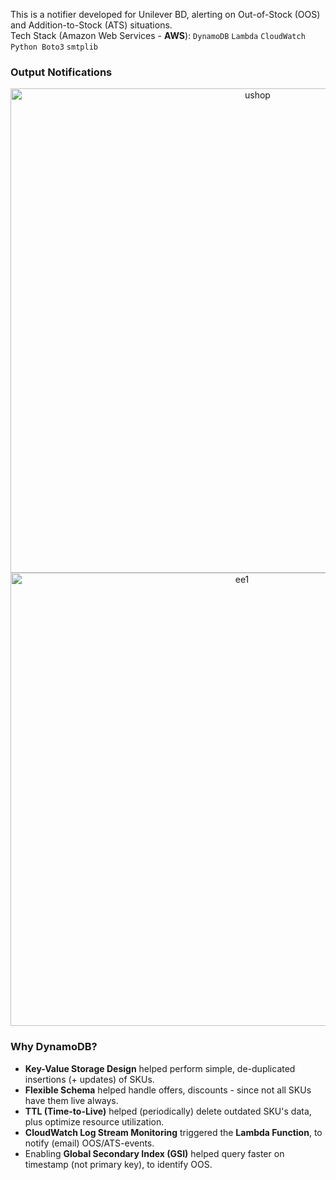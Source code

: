 This is a notifier developed for Unilever BD, alerting on Out-of-Stock (OOS) and Addition-to-Stock (ATS) situations.
<br>
Tech Stack (Amazon Web Services - <strong>AWS</strong>):  ```DynamoDB``` ```Lambda``` ```CloudWatch``` ```Python Boto3``` ```smtplib```

### Output Notifications 
<p align="center">
<img width="775" alt="ushop" src="https://github.com/shithi30/Shopify-UShop-Portal-Hourly-OLA-Monitoring/assets/43873081/96e583da-1cec-43fc-8cbc-94abd88dfb13">
<img width="725" alt="ee1" src="https://github.com/shithi30/Shopify-UShop-Portal-Hourly-OLA-Monitoring/assets/43873081/c1398f0c-2c21-4a5e-a422-696a03432df1">
</p>

### Why DynamoDB?
- <strong>Key-Value Storage Design</strong> helped perform simple, de-duplicated insertions (+ updates) of SKUs.
- <strong>Flexible Schema</strong> helped handle offers, discounts - since not all SKUs have them live always.
- <strong>TTL (Time-to-Live)</strong> helped (periodically) delete outdated SKU's data, plus optimize resource utilization.
- <strong>CloudWatch Log Stream Monitoring</strong> triggered the <strong>Lambda Function</strong>, to notify (email) OOS/ATS-events.
- Enabling <strong>Global Secondary Index (GSI)</strong> helped query faster on timestamp (not primary key), to identify OOS.

